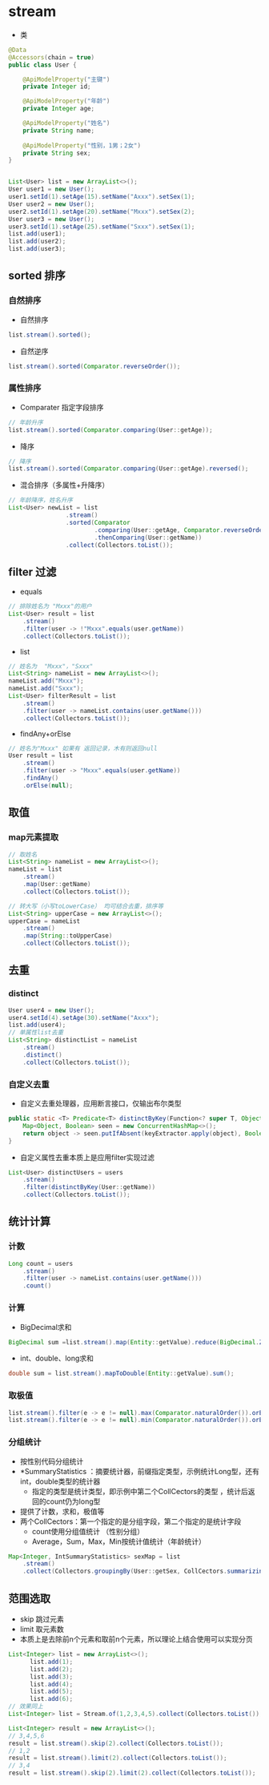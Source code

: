 

# stream

+ 类

```java
@Data
@Accessors(chain = true)
public class User {

    @ApiModelProperty("主键")
    private Integer id;

    @ApiModelProperty("年龄")
    private Integer age;

    @ApiModelProperty("姓名")
    private String name;   
    
    @ApiModelProperty("性别，1男；2女")
    private String sex;
}
```

```java

List<User> list = new ArrayList<>();
User user1 = new User();
user1.setId(1).setAge(15).setName("Axxx").setSex(1);
User user2 = new User();
user2.setId(1).setAge(20).setName("Mxxx").setSex(2);
User user3 = new User();
user3.setId(1).setAge(25).setName("Sxxx").setSex(1);
list.add(user1);
list.add(user2);
list.add(user3);

```

## sorted 排序

### 自然排序

+ 自然排序

```java
list.stream().sorted();
```

+ 自然逆序

```java
list.stream().sorted(Comparator.reverseOrder());
```

### 属性排序

+ Comparater  指定字段排序

```java
// 年龄升序
list.stream().sorted(Comparator.comparing(User::getAge));
```

+ 降序

```java
// 降序
list.stream().sorted(Comparator.comparing(User::getAge).reversed();
```

+ 混合排序（多属性+升降序）

```java
// 年龄降序，姓名升序
List<User> newList = list
                .stream()
                .sorted(Comparator
                        .comparing(User::getAge, Comparator.reverseOrder())
                        .thenComparing(User::getName))
                .collect(Collectors.toList());
```

## filter 过滤

+ equals

```java
// 排除姓名为 "Mxxx"的用户
List<User> result = list
    .stream()
    .filter(user -> !"Mxxx".equals(user.getName))
    .collect(Collectors.toList());
```

+ list

```java
// 姓名为  "Mxxx"，"Sxxx"
List<String> nameList = new ArrayList<>();
nameList.add("Mxxx");
nameList.add("Sxxx");
List<User> filterResult = list
    .stream()
    .filter(user -> nameList.contains(user.getName()))
    .collect(Collectors.toList());
```

+ findAny+orElse

```java
// 姓名为"Mxxx" 如果有 返回记录，木有则返回null
User result = list
    .stream()
    .filter(user -> "Mxxx".equals(user.getName))
    .findAny()
    .orElse(null);
```

## 取值



### map元素提取

```java
// 取姓名
List<String> nameList = new ArrayList<>();
nameList = list
    .stream()
    .map(User::getName)
    .collect(Collectors.toList());

// 转大写（小写toLowerCase） 均可结合去重，排序等
List<String> upperCase = new ArrayList<>();
upperCase = nameList
    .stream()
    .map(String::toUpperCase)
    .collect(Collectors.toList());

```

##  去重

### distinct

```java
User user4 = new User();
user4.setId(4).setAge(30).setName("Axxx");
list.add(user4);
// 单属性list去重
List<String> distinctList = nameList
    .stream()
    .distinct()
    .collect(Collectors.toList());
```

### 自定义去重

+ 自定义去重处理器，应用断言接口，仅输出布尔类型

```java
public static <T> Predicate<T> distinctByKey(Function<? super T, Object> keyExtractor) {
    Map<Object, Boolean> seen = new ConcurrentHashMap<>();
    return object -> seen.putIfAbsent(keyExtractor.apply(object), Boolean.TRUE) == null;
}
```

+ 自定义属性去重本质上是应用filter实现过滤

```java
List<User> distinctUsers = users
    .stream()
    .filter(distinctByKey(User::getName))
    .collect(Collectors.toList());
```

## 统计计算

### 计数

```java
Long count = users
    .stream()
    .filter(user -> nameList.contains(user.getName()))
    .count()
```

### 计算

+ BigDecimal求和

```java
BigDecimal sum =list.stream().map(Entity::getValue).reduce(BigDecimal.ZERO,BigDecimal::add);
```

+ int、double、long求和

```java
double sum = list.stream().mapToDouble(Entity::getValue).sum();
```

### 取极值

```java
list.stream().filter(e -> e != null).max(Comparator.naturalOrder()).orElse(null);
list.stream().filter(e -> e != null).min(Comparator.naturalOrder()).orElse(null);
```

### 分组统计

+ 按性别代码分组统计
+ *SummaryStatistics ：摘要统计器，前缀指定类型，示例统计Long型，还有int，double类型的统计器
  + 指定的类型是统计类型，即示例中第二个CollCectors的类型 ，统计后返回的count仍为long型
+ 提供了计数，求和，极值等
+ 两个CollCectors：第一个指定的是分组字段，第二个指定的是统计字段
  + count使用分组值统计 （性别分组）
  + Average，Sum，Max，Min按统计值统计（年龄统计）

```java
Map<Integer, IntSummaryStatistics> sexMap = list
	.stream()
	.collect(Collectors.groupingBy(User::getSex, CollCectors.summarizingInt(User::getAge)));
```

## 范围选取

+ skip 跳过元素
+ limit 取元素数
+ 本质上是去除前n个元素和取前n个元素，所以理论上结合使用可以实现分页

```java
List<Integer> list = new ArrayList<>();
      list.add(1);
      list.add(2);
      list.add(3);
      list.add(4);
      list.add(5);
      list.add(6);
// 效果同上
List<Integer> list = Stream.of(1,2,3,4,5).collect(Collectors.toList());

List<Integer> result = new ArrayList<>();
// 3,4,5,6
result = list.stream().skip(2).collect(Collectors.toList());
// 1,2
result = list.stream().limit(2).collect(Collectors.toList());
// 3,4
result = list.stream().skip(2).limit(2).collect(Collectors.toList());

```


